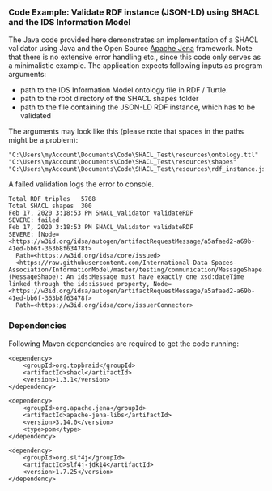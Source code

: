 ### Code Example: Validate RDF instance (JSON-LD) using SHACL and the IDS Information Model

The Java code provided here demonstrates an implementation of a SHACL validator using Java and the Open Source [Apache Jena](https://jena.apache.org/) framework. Note that there is no extensive error handling etc., since this code only serves as a minimalistic example.
The application expects following inputs as program arguments:
- path to the IDS Information Model ontology file in RDF / Turtle.
- path to the root directory of the SHACL shapes folder
- path to the file containing the JSON-LD RDF instance, which has to be validated

The arguments may look like this (please note that spaces in the paths might be a problem):
````
"C:\Users\myAccount\Documents\Code\SHACL_Test\resources\ontology.ttl"
"C:\Users\myAccount\Documents\Code\SHACL_Test\resources\shapes"
"C:\Users\myAccount\Documents\Code\SHACL_Test\resources\rdf_instance.jsonld"
````

A failed validation logs the error to console.

````shell
Total RDF triples 	5708
Total SHACL shapes 	300
Feb 17, 2020 3:18:53 PM SHACL_Validator validateRDF
SEVERE: failed
Feb 17, 2020 3:18:53 PM SHACL_Validator validateRDF
SEVERE: [Node=<https://w3id.org/idsa/autogen/artifactRequestMessage/a5afaed2-a69b-41ed-bb6f-363b8f63478f>
  Path=<https://w3id.org/idsa/core/issued>
  <https://raw.githubusercontent.com/International-Data-Spaces-Association/InformationModel/master/testing/communication/MessageShape.ttl> (MessageShape): An ids:Message must have exactly one xsd:dateTime linked through the ids:issued property, Node=<https://w3id.org/idsa/autogen/artifactRequestMessage/a5afaed2-a69b-41ed-bb6f-363b8f63478f>
  Path=<https://w3id.org/idsa/core/issuerConnector>
````

### Dependencies

Following Maven dependencies are required to get the code running:

```
<dependency>
    <groupId>org.topbraid</groupId>
    <artifactId>shacl</artifactId>
    <version>1.3.1</version>
</dependency>
```

```
<dependency>
    <groupId>org.apache.jena</groupId>
    <artifactId>apache-jena-libs</artifactId>
    <version>3.14.0</version>
    <type>pom</type>
</dependency>
```

```
<dependency>
    <groupId>org.slf4j</groupId>
    <artifactId>slf4j-jdk14</artifactId>
    <version>1.7.25</version>
</dependency>
```
